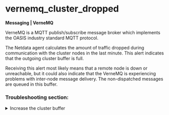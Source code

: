 # vernemq_cluster_dropped

**Messaging | VerneMQ**

VerneMQ is a MQTT publish/subscribe message broker which implements the OASIS industry standard MQTT
protocol.

The Netdata agent calculates the amount of traffic dropped during communication with the cluster
nodes in the last minute. This alert indicates that the outgoing cluster buffer is full.

Receiving this alert most likely means that a remote node is down or unreachable, but it could also
indicate that the VerneMQ is experiencing problems with inter-node message delivery. The
non-dispatched messages are queued in this buffer.

### Troubleshooting section:

<details>
<summary>Increase the cluster buffer </summary>

To make your cluster more tolerant to disconnections of nodes, you can increase the size of the
`outgoing_clustering_buffer_size` buffer.

1. Edit the VerneMQ configuration file. By default it is located under `/etc/vernemq` folder.

    ```
    root@netdata # vim /etc/vernemq/vernemq.conf 
    ```

2. Append the `outgoing_clustering_buffer_size` value, the default value is 10000 bytes. Try to
   increase it to 15000

    ```
    # vim /etc/vernemq/vernemq.conf
    . . .  
    outgoing_clustering_buffer_size = 15000
    . . .
    ```

3. Restart the VerneMQ service

   ```
   root@netdata # systemctl restart vernemq.service
   ```

4. Test with the same workload that triggered the alarm originally. If this alert still occurs, try
   to double this value and re-test.

5. In case the problem still exists, you must check for issues in the nodes that are unavailable.

</details>

